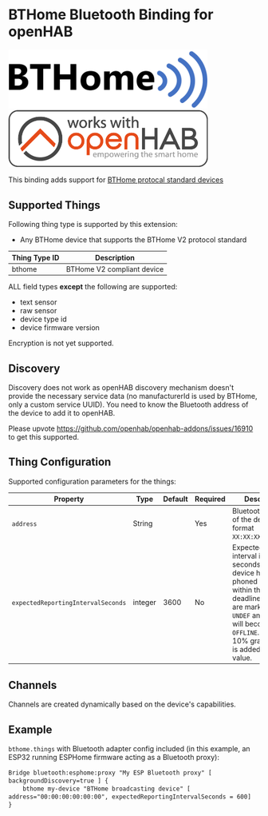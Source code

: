 # BTHome Bluetooth Binding for openHAB

<img src="logo.png" width="400"/>
<img src="openHAB_workswith.png" width="400"/>

This binding adds support for [BTHome protocal standard devices](https://bthome.io/)

## Supported Things

Following thing type is supported by this extension:

* Any BTHome device that supports the BTHome V2 protocol standard

| Thing Type ID | Description                |
|---------------|----------------------------|
| bthome        | BTHome V2 compliant device |

ALL field types **except** the following are supported:

- text sensor
- raw sensor
- device type id
- device firmware version

Encryption is not yet supported.

## Discovery

Discovery does not work as openHAB discovery mechanism doesn't provide the necessary service data (no manufacturerId is
used by BTHome, only a custom service UUID). You need to know the Bluetooth address of the device to add it to openHAB.

Please upvote https://github.com/openhab/openhab-addons/issues/16910 to get this supported.

## Thing Configuration

Supported configuration parameters for the things:

| Property                           | Type    | Default | Required | Description                                                                                                                                                                                                      |
|------------------------------------|---------|---------|----------|------------------------------------------------------------------------------------------------------------------------------------------------------------------------------------------------------------------|
| `address`                          | String  |         | Yes      | Bluetooth address of the device (in format `XX:XX:XX:XX:XX:XX`)                                                                                                                                                  |
| `expectedReportingIntervalSeconds` | integer | 3600    | No       | Expected reporting interval in seconds. If the device hasn't phoned home within this deadline, channels are marked as `UNDEF` and device will become `OFFLINE`. Note: A 10% grace period is added to this value. |

## Channels

Channels are created dynamically based on the device's capabilities.

## Example

`bthome.things` with Bluetooth adapter config included (in this example, an ESP32 running ESPHome firmware acting as a
Bluetooth proxy):

```
Bridge bluetooth:esphome:proxy "My ESP Bluetooth proxy" [ backgroundDiscovery=true ] {
    bthome my-device "BTHome broadcasting device" [ address="00:00:00:00:00:00", expectedReportingIntervalSeconds = 600]
}
```
